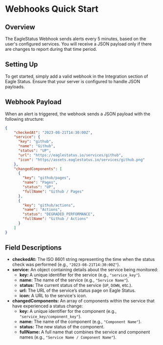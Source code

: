 # Webhooks Quick Start


## Overview

The EagleStatus Webhook sends alerts every 5 minutes, based on the user's configured services. You will receive a JSON payload only if there are changes to report during that time period.

## Setting Up

To get started, simply add a valid webhook in the Integration section of Eagle Status. Ensure that your server is configured to handle JSON payloads.

## Webhook Payload

When an alert is triggered, the webhook sends a JSON payload with the following structure:

```json
{
    "checkedAt": "2023-08-21T14:30:00Z",
    "service": {
      "key": "github",
      "name": "Github",
      "status": "UP", 
      "url": "https://eaglestatus.io/services/github",
      "icon": "https//assets.eaglestatus.io/services/github.png"
    },
    "changedComponents": [
      {
        "key": "github/pages",
        "name": "Pages", 
        "status": "UP",
        "fullName": "Github / Pages"
      },
      {
        "key": "github/actions",
        "name": "Actions",
        "status": "DEGRADED_PERFORMANCE",
        "fullName": "Github / Actions"
      }
    ]
}
```
## Field Descriptions

- **checkedAt:** The ISO 8601 string representing the time when the status check was performed (e.g., `"2023-08-21T14:30:00Z"`).
- **service:** An object containing details about the service being monitored:
  - **key:** A unique identifier for the service (e.g., `"service_key"`).
  - **name:** The name of the service (e.g., `"Service Name"`).
  - **status:** The current status of the service (`UP`, `DOWN`, etc.).
  - **url:** The URL of the service’s status page on Eagle Status.
  - **icon:** A URL to the service's icon.
- **changedComponents:** An array of components within the service that have experienced a status change:
  - **key:** A unique identifier for the component (e.g., `"service_key/component_key"`).
  - **name:** The name of the component (e.g., `"Component Name"`).
  - **status:** The new status of the component.
  - **fullName:** A full name that combines the service and component names (e.g., `"Service Name / Component Name"`).

